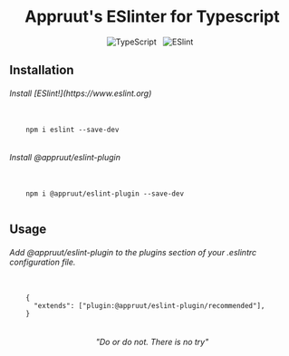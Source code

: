 <h1 align="center">Appruut's ESlinter for Typescript</h1>
<p align="center">
 <img src="https://img.shields.io/badge/TypeScript-3178C6?style=for-the-badge&logo=TypeScript&logoColor=white" alt="TypeScript" />&nbsp;&nbsp;
  <img src="https://img.shields.io/badge/Eslint-4B32C3?style=for-the-badge&logo=Eslint&logoColor=white" alt="ESlint" />&nbsp;&nbsp;
</p>
<h2>Installation</h2>

<h6>Install [ESlint!](https://www.eslint.org)</h6>
<pre height="5px">
  <code>
    npm i eslint --save-dev
  </code>
</pre>
<h6>Install @appruut/eslint-plugin</h6>
<pre>
  <code>
    npm i @appruut/eslint-plugin --save-dev
  </code>
</pre>

<h2>Usage</h2>
<h6>Add @appruut/eslint-plugin to the plugins section of your .eslintrc configuration file.</h6>
<pre>
  <code>
    {
      "extends": ["plugin:@appruut/eslint-plugin/recommended"],
    }
  </code>
</pre>

<h6 align="center">"Do or do not. There is no try"</h6>
